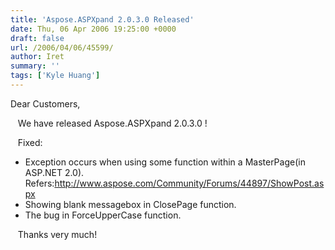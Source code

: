 ```yaml
---
title: 'Aspose.ASPXpand 2.0.3.0 Released'
date: Thu, 06 Apr 2006 19:25:00 +0000
draft: false
url: /2006/04/06/45599/
author: Iret
summary: ''
tags: ['Kyle Huang']
---
```


Dear Customers,

   We have released Aspose.ASPXpand 2.0.3.0 !

   Fixed:

*   Exception occurs when using some function within a MasterPage(in ASP.NET 2.0). Refers:http://www.aspose.com/Community/Forums/44897/ShowPost.aspx
*   Showing blank messagebox in ClosePage function.
*   The bug in ForceUpperCase function.

   Thanks very much!








